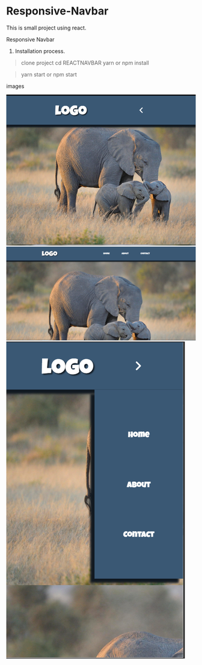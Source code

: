 # Responsive-Navbar
This is small project using react.

Responsive Navbar

1. Installation process.
> clone project
> cd REACTNAVBAR
> yarn or npm install

> yarn start or npm start

images

![](git-assets/1.png)
![](git-assets/2.png)
![](git-assets/3.png)
